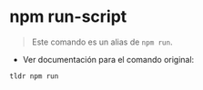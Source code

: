 # npm run-script

> Este comando es un alias de `npm run`.

- Ver documentación para el comando original:

`tldr npm run`
